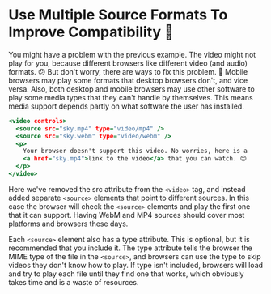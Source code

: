 # Use Multiple Source Formats To Improve Compatibility 🎥

You might have a problem with the previous example. The video might not play for you,
because different browsers like different video (and audio) formats.
😕 But don't worry, there are ways to fix this problem. 🙌
Mobile browsers may play some formats that desktop browsers don't, and vice versa.
Also, both desktop and mobile browsers may use other software to play some media types that they can't handle by themselves.
This means media support depends partly on what software the user has installed.

```htm
<video controls>
  <source src="sky.mp4" type="video/mp4" />
  <source src="sky.webm" type="video/webm" />
  <p>
    Your browser doesn't support this video. No worries, here is a
    <a href="sky.mp4">link to the video</a> that you can watch. 😊
  </p>
</video>
```

Here we've removed the src attribute from the `<video>` tag, and instead added separate `<source>` elements
that point to different sources. In this case the browser will check the `<source>` elements and play the
first one that it can support. Having WebM and MP4 sources should cover most platforms and browsers these days.

Each `<source>` element also has a type attribute. This is optional, but it is recommended that you include it.
The type attribute tells the browser the MIME type of the file in the `<source>`, and browsers can use the type to
skip videos they don't know how to play. If type isn't included, browsers will load and try to play each file until
they find one that works, which obviously takes time and is a waste of resources.
